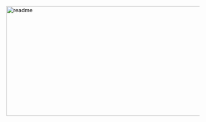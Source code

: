 <img 
  src="https://github.com/user-attachments/assets/d2264ddf-c299-4787-b4d6-febee0fb2755" 
  alt="readme" 
  style="width: 80vw; height: 30vw; object-fit: cover;" 
/>
